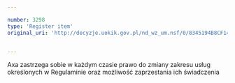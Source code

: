 ```yaml
---

number: 3298
type: 'Register item'
original_uri: 'http://decyzje.uokik.gov.pl/nd_wz_um.nsf/0/8345194B8CF149A2C1257A30002C3100?OpenDocument'


---
```


Axa zastrzega sobie w każdym czasie prawo do zmiany zakresu usług określonych w Regulaminie oraz możliwość zaprzestania ich świadczenia
